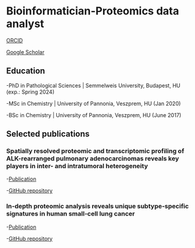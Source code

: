 # Bioinformatician-Proteomics data analyst

[ORCID](https://orcid.org/0000-0001-6414-0537)

[Google Scholar](https://scholar.google.hu/citations?user=aM1CbtIAAAAJ&hl=hu)

## Education
-PhD in Pathological Sciences | Semmelweis University, Budapest, HU (exp.: Spring 2024)

-MSc in Chemistry	| University of Pannonia, Veszprem, HU (Jan 2020)

-BSc in Chemistry | University of Pannonia, Veszprem, HU (June 2017)

## Selected publications
### Spatially resolved proteomic and transcriptomic profiling of ALK-rearranged pulmonary adenocarcinomas reveals key players in inter- and intratumoral heterogeneity
-[Publication](https://doi.org/10.3390/ijms241411369)

-[GitHub repository](https://github.com/bszeitz/ALK_rearranged_pADCs_multiomics)

### In‐depth proteomic analysis reveals unique subtype‐specific signatures in human small‐cell lung cancer
-[Publication](https://doi.org/10.1002/ctm2.1060)

-[GitHub repository](https://github.com/bszeitz/SCLC_proteomics)
